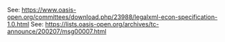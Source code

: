 See: https://www.oasis-open.org/committees/download.php/23988/legalxml-econ-specification-1.0.html
See: https://lists.oasis-open.org/archives/tc-announce/200207/msg00007.html
